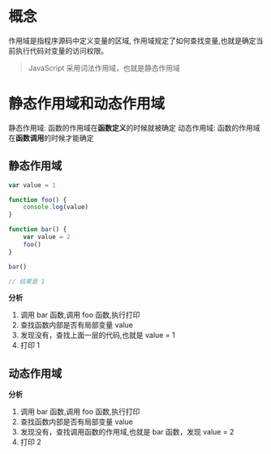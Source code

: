 # 概念

作用域是指程序源码中定义变量的区域, 作用域规定了如何查找变量,也就是确定当前执行代码对变量的访问权限。

> JavaScript 采用词法作用域，也就是静态作用域

# 静态作用域和动态作用域

静态作用域: 函数的作用域在**函数定义**的时候就被确定
动态作用域: 函数的作用域在**函数调用**的时候才能确定

## 静态作用域

```js
var value = 1

function foo() {
	console.log(value)
}

function bar() {
	var value = 2
	foo()
}

bar()

// 结果是 1
```

**分析**

1. 调用 bar 函数,调用 foo 函数,执行打印
2. 查找函数内部是否有局部变量 value
3. 发现没有，查找上面一层的代码,也就是 value = 1
4. 打印 1

## 动态作用域

**分析**

1. 调用 bar 函数,调用 foo 函数,执行打印
2. 查找函数内部是否有局部变量 value
3. 发现没有，查找调用函数的作用域,也就是 bar 函数，发现 value = 2
4. 打印 2
